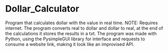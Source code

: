 # Dollar_Calculator
Program that calculates dollar with the value in real time.  NOTE: Requires internet.  The program converts real to dollar and dollar to real, at the end of the calculations it stores the results in a txt.  The program was made with Python, using the PysimpleGUI library for interface and requests to consume a website link, making it look like an improvised API.

